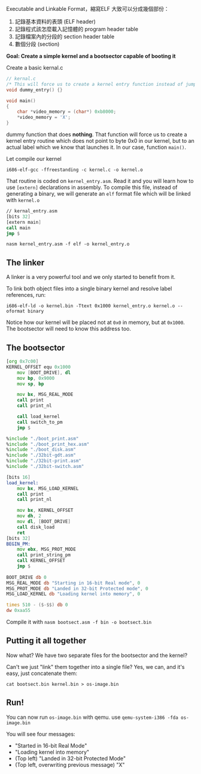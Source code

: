 Executable and Linkable Format，縮寫ELF
大致可以分成幾個部份：
1. 記錄基本資料的表頭 (ELF header)
2. 記錄程式該怎麼載入記憶體的 program header table
3. 記錄檔案內的分段的 section header table
4. 數個分段 (section)

**Goal: Create a simple kernel and a bootsector capable of booting it**

Create a basic kernal.c

```c
// kernal.c
/* This will force us to create a kernel entry function instead of jumping to kernel.c:0x00 */
void dummy_entry() {}

void main() 
{
	char *video_memory = (char*) 0xb8000;
	*video_memory = 'X';
}
```

dummy function that does **nothing**. That function will force us to create a kernel entry routine which does not point to byte 0x0 in our kernel, but to an actual label which we know that launches it. In our case, function `main()`.

Let compile our kernel
```
i686-elf-gcc -ffreestanding -c kernel.c -o kernel.o
```

That routine is coded on `kernel_entry.asm`. Read it and you will learn how to use `[extern]` declarations in assembly. To compile this file, instead of generating a binary, we will generate an `elf` format file which will be linked with `kernel.o`

```asm
// kernal_entry.asm
[bits 32]
[extern main]
call main
jmp $

```

`nasm kernel_entry.asm -f elf -o kernel_entry.o`

## The linker

A linker is a very powerful tool and we only started to benefit from it.

To link both object files into a single binary kernel and resolve label references, run:

`i686-elf-ld -o kernel.bin -Ttext 0x1000 kernel_entry.o kernel.o --oformat binary`

Notice how our kernel will be placed not at `0x0` in memory, but at `0x1000`. The bootsector will need to know this address too.

## The bootsector
```asm
[org 0x7c00]
KERNEL_OFFSET equ 0x1000
	mov [BOOT_DRIVE], dl
	mov bp, 0x9000
	mov sp, bp

    mov bx, MSG_REAL_MODE
    call print
    call print_nl

    call load_kernel
    call switch_to_pm
    jmp $

%include "./boot_print.asm"
%include "./boot_print_hex.asm"
%include "./boot_disk.asm"
%include "./32bit-gdt.asm"
%include "./32bit-print.asm"
%include "./32bit-switch.asm"

[bits 16]
load_kernel:
	mov bx, MSG_LOAD_KERNEL
	call print
	call print_nl

	mov bx, KERNEL_OFFSET
	mov dh, 2
	mov dl, [BOOT_DRIVE]
	call disk_load
	ret
[bits 32]
BEGIN_PM:
	mov ebx, MSG_PROT_MODE
	call print_string_pm
	call KERNEL_OFFSET
	jmp $
	
BOOT_DRIVE db 0
MSG_REAL_MODE db "Starting in 16-bit Real mode", 0
MSG_PROT_MODE db "Landed in 32-bit Protected mode", 0
MSG_LOAD_KERNEL db "Loading kernel into memory", 0

times 510 - ($-$$) db 0
dw 0xaa55
```

Compile it with `nasm bootsect.asm -f bin -o bootsect.bin`

## Putting it all together

Now what? We have two separate files for the bootsector and the kernel?

Can't we just "link" them together into a single file? Yes, we can, and it's easy, just concatenate them:

`cat bootsect.bin kernel.bin > os-image.bin`
## Run!
You can now run `os-image.bin` with qemu.
use `qemu-system-i386 -fda os-image.bin`

You will see four messages:
- "Started in 16-bit Real Mode"
- "Loading kernel into memory"
- (Top left) "Landed in 32-bit Protected Mode"
- (Top left, overwriting previous message) "X"